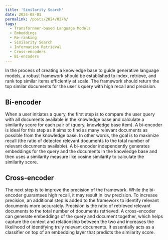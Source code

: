 ```yaml
---
title: 'Similarity Search'
date: 2024-08-01
permalink: /posts/2024/02/h/
tags:
  - Transfornmer-based Language Models
  - Embeddings
  - Re-ranking
  - Similarity Search
  - Information Retrieval
  - Cross-encoders
  - Bi-encoders
---
```





In the process of creating a knowledge base to guide generative language models, a robust framework should be established to index, retrieve, 
and rank top similar items efficiently at scale. The framework should return the top similar documents for the user's query with high recall and precision.

## Bi-encoder
When a user initiates a query, the first step is to compare the user query with all documents available in the knowledge base and calculate a similarity score for each pair of
(query, knowledge base item). A bi-encoder is ideal for this step as it aims to find as many relevant documents as possible from the knowledge base. 
In other words, the goal is to maximize recall (the ratio of detected relevant documents to the total number of relevant documents available). 
A bi-encoder independently generates embeddings for the query and the documents in the knowledge base and then uses a similarity measure like cosine similarity to 
calculate the similarity score.
## Cross-encoder
The next step is to improve the precision of the framework. While the bi-encoder guarantees high recall, it may result in low precision. 
To increase precision, an additional step is added to the framework to identify relevant documents more accurately.
Precision is the ratio of retrieved relevant documents to the total number of documents retrieved. A cross-encoder can generate embeddings of the query and document together, 
which helps capture the context and relationship between the two and increases the likelihood of identifying truly relevant documents. 
It essentially acts as a classifier on top of an embedding layer that predicts the similarity score.
